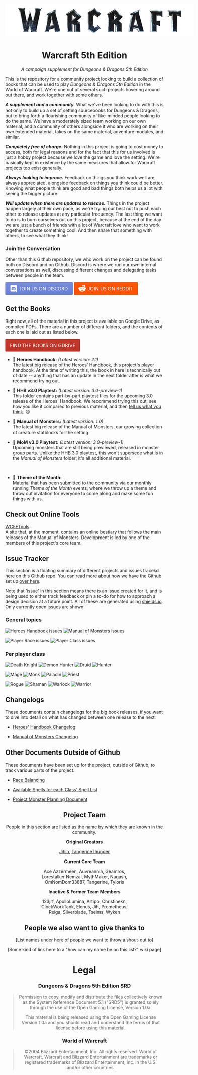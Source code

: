 <div style='text-align:center;'>
<img src='./assets/warcraft-logo.png' alt='Warcraft logo' style='max-width:600px; margin:auto;' />

# Warcraft 5th Edition

*A campaign supplement for Dungeons & Dragons 5th Edition*

</div>

This is the repository for a community project looking to build a collection of books that can be used to play *Dungeons & Dragons 5th Edition* in the World of Warcraft. We're one out of several such projects hovering around out there, and work together with some others.

***A supplement and a community.*** What we've been looking to do with this is not only to build up a set of setting sourcebooks for Dungeons & Dragons, but to bring forth a flourishing community of like-minded people looking to do the same. We have a moderately sized team working on our own material, and a community of others alongside it who are working on their own extended material, takes on the same material, adventure modules, and similar.

***Completely free of charge.*** Nothing in this project is going to cost money to access, both for legal reasons and for the fact that this for us involved is just a hobby project because we love the game and love the setting. We're basically kept in existence by the same measures that allow for Warcraft projects top exist generally.

***Always looking to improve.*** Feedback on things you think work well are always appreciated, alongside feedback on things you think could be better. Knowing what people think are good and bad things both helps us a lot with seeing the bigger picture. 

***Will update when there are updates to release.*** Things in the project happen largely at their own pace, as we're trying our best not to push each other to release updates at any particular frequency. The last thing we want to do is to burn ourselves out on this project, because at the end of the day we are just a bunch of friends with a lot of Warcraft love who want to work together to create something cool. And then share that something with others, to see what they think!

### Join the Conversation

Other than this Github repository, we who work on the project can be found both on Discord and on Github. Discord is where we run our own internal conversations as well, discussing different changes and delegating tasks between people in the team.

[<img src="./assets/discord-button.png" alt="Join us on Discord" />](https://discord.com/invite/dKMJmmD)
[<img src="./assets/reddit-button.png" alt="Join us on Reddit" />](https://www.reddit.com/r/wc5e/)

## Get the Books

Right now, all of the material in this project is available on Google Drive, as compiled PDFs. There are a number of different folders, and the contents of each one is laid out as listed below.

[<img src="./assets/books-button.png" alt="Find the books on GDrive" />](https://drive.google.com/drive/folders/1kVoAMR8TiO3CXFYcigFN2B6zk62xcnv9)

- 📕 **Heroes Handbook:** *(Latest version: 2.1)*
<br /> The latest big release of the Heroes' Handbook, this project's player handbook. At the time of writing this, the book in here is technically out of date -- anything that has an update in the next folder after is what we recommend trying out.

- 📕 **HHB v3.0 Playtest:** *(Latest version: 3.0-preview-1)*
<br /> This folder contains part-by-part playtest files for the upcoming 3.0 release of the Heroes' Handbook. We recommend trying this out, see how you like it compared to previous material, and then [tell us what you think](https://docs.google.com/forms/d/e/1FAIpQLSe0QxHjdCpTJklwZdLg5kCZTD0LSoj9NJkeBm_ZyycPPkXzpw/viewform?usp=sf_link). 😄

- 📙 **Manual of Monsters:** *(Latest version: 1.0)*
<br /> The latest big release of the Manual of Monsters, our growing collection of creature statblocks for the setting. 

- 📙 **MoM v3.0 Playtest:** *(Latest version: 3.0-preview-1)*
<br /> Upcoming monsters that are still being previewed, released in monster group parts. Unlike the HHB 3.0 playtest, this won't supersede what is in the *Manual of Monsters* folder; it's all additional material.
<br /> 

- 📗 **Theme of the Month:** 
<br /> Material that has been submitted to the community via our monthly running *Theme of the Month* events, where we throw up a theme and throw out invitation for everyone to come along and make some fun things with us. 

## Check out Online Tools

[WC5ETools](https://orjanbp.github.io/wc5etools/) 
<br /> A site that, at the moment, contains an online bestiary that follows the main releases of the Manual of Monsters. Development is led by one of the members of this project's core team.


## Issue Tracker

This section is a floating summary of different projects and issues tracekd here on this Github repo. You can read more about how we have the Github set up [over here](https://github.com/Jihia/Warcraft-5e-Conversion/wiki/Github-Project-Setup).

Note that 'issue' in this section means there is an Issue created for it, and is being used to either track feedback or pin a to-do for how to approach a design decision at a future point. All of these are generated using [shields.io](https://shields.io/). Only currently open issues are shown.

### General topics

![Heroes Handbook issues](https://img.shields.io/github/issues-search/Jihia/Warcraft-5e-Conversion?color=orange&label=%F0%9F%93%99%20%20Heroes%20Handbook&query=is%3Aopen%20label%3A%22%F0%9F%93%99%20Book%3A%20HHB%22&style=flat-square)
![Manual of Monsters issues](https://img.shields.io/github/issues-search/Jihia/Warcraft-5e-Conversion?color=orange&label=%F0%9F%93%98%20Manual%20of%20Monsters&query=is%3Aopen%20label%3A%22%F0%9F%93%98%20Book%3A%20MM%22&style=flat-square)

![Player Race issues](https://img.shields.io/github/issues-search/Jihia/Warcraft-5e-Conversion?color=orange&label=Player%20Races&query=is%3Aopen%20label%3A%22%F0%9F%93%84%20race%22&style=flat-square)
![Player Class issues](https://img.shields.io/github/issues-search/Jihia/Warcraft-5e-Conversion?color=orange&label=Player%20Classes&query=is%3Aopen%20label%3A%22%F0%9F%93%84%20class%22&style=flat-square)

### Per player class

![Death Knight](https://img.shields.io/github/issues-search/Jihia/Warcraft-5e-Conversion?label=Death%20Knight&query=is%3Aopen%20in:%3title%20%22Death%20Knight%22&style=flat-square)
![Demon Hunter](https://img.shields.io/github/issues-search/Jihia/Warcraft-5e-Conversion?label=Demon%20Hunter&query=is%3Aopen%20in:%3title%20%22Demon%20Hunter%22&style=flat-square)
![Druid](https://img.shields.io/github/issues-search/Jihia/Warcraft-5e-Conversion?label=Druid&query=is%3Aopen%20in:%3title%20%22Druid%22&style=flat-square)
![Hunter](https://img.shields.io/github/issues-search/Jihia/Warcraft-5e-Conversion?label=Hunter&query=is%3Aopen%20in:%3title%20%22Hunter%22&style=flat-square)

![Mage](https://img.shields.io/github/issues-search/Jihia/Warcraft-5e-Conversion?label=Mage&query=is%3Aopen%20in:%3title%20%22Mage%22&style=flat-square)
![Monk](https://img.shields.io/github/issues-search/Jihia/Warcraft-5e-Conversion?label=Monk&query=is%3Aopen%20in:%3title%20%22Monk%22&style=flat-square)
![Paladin](https://img.shields.io/github/issues-search/Jihia/Warcraft-5e-Conversion?label=Paladin&query=is%3Aopen%20in:%3title%20%22Paladin%22&style=flat-square)
![Priest](https://img.shields.io/github/issues-search/Jihia/Warcraft-5e-Conversion?label=Priest&query=is%3Aopen%20in:%3title%20%22Priest%22&style=flat-square)

![Rogue](https://img.shields.io/github/issues-search/Jihia/Warcraft-5e-Conversion?label=Rogue&query=is%3Aopen%20in:%3title%20%22Rogue%22&style=flat-square)
![Shaman](https://img.shields.io/github/issues-search/Jihia/Warcraft-5e-Conversion?label=Shaman&query=is%3Aopen%20in:%3title%20%22Shaman%22&style=flat-square)
![Warlock](https://img.shields.io/github/issues-search/Jihia/Warcraft-5e-Conversion?label=Warlock&query=is%3Aopen%20in:%3title%20%22Warlock%22&style=flat-square)
![Warrior](https://img.shields.io/github/issues-search/Jihia/Warcraft-5e-Conversion?label=Warrior&query=is%3Aopen%20in:%3title%20%22Warrior%22&style=flat-square)

## Changelogs

These documents contain changelogs for the big book releases, if you want to dive into detail on what has changed between one release to the next. 

* [Heroes' Handbook Changelog](https://drive.google.com/open?id=1AtTF7o6sAZZLxA75oa-96ENNNBMAJ-z7m9Y93uk4b8A)

* [Manual of Monsters Changelog](https://docs.google.com/spreadsheets/d/1487fO7RPdUbloD7NY6mdCC-yFwsU4yFHOUQ4CBqX9mE)

## Other Documents Outside of Github

These documents have been set up for the project, outside of Github, to track various parts of the project. 

* [Race Balancing](https://drive.google.com/open?id=1S-XKXMaiLtRLpeIg9t50PvvAfEajpq72MxjTqa9ZbaI)

* [Available Spells for each Class' Spell List](https://drive.google.com/open?id=1bzXzGxXFdC3zUdm8_4aURXfftixsJTStRn49fAeSDgs)

* [Project Monster Planning Document](https://docs.google.com/spreadsheets/d/1gjxgzF93LLB3q_o7QYe9xynpxkaUrkorklA7YGHSJvA/edit?usp=sharing)

<div style="text-align:center;">

## Project Team

People in this section are listed as the name by which they are known in the community. 

**Original Creators**

[Jihia](https://github.com/Jihia), [TangerineThunder](https://github.com/orjanbp)

**Current Core Team**

<div style="max-width:300px; margin:auto;">

Ace Azzermeen, Auvreannia, Geamros, Lorestalker Nemzal, MythMaker, Nagash, OmNomDom33887, Tangerine, Tyloris

</div>

**Inactive & Former Team Members**

<div style="max-width:300px; margin:auto;">

123jrf, ApolloLumina, Artipo, Christinekn, ClockWorkTank, Elenus, Jih, Prometheus, Reiga, Silverblade, Tseims, Wyken

</div>


## People we also want to give thanks to

<div style="max-width:500px; margin:auto;">

[List names under here of people we want to throw a shout-out to]

[Some kind of link here to a "how can my name be on this list?" wiki page]

</div>

# Legal

### Dungeons & Dragons 5th Edition SRD
> Permission to copy, modify and distribute the files collectively known as the System Reference Document 5.1 ("SRD5") is granted solely through the use of the Open Gaming License, Version 1.0a.
> 
> This material is being released using the Open Gaming License Version 1.0a and you should read and understand the terms of that license before using this material.

### World of Warcraft
> ©2004 Blizzard Entertainment, Inc. All rights reserved. World of Warcraft, Warcraft and Blizzard Entertainment are trademarks or registered trademarks of Blizzard Entertainment, Inc. in the U.S. and/or other countries.
